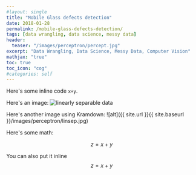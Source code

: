 ```yaml
---
#layout: single
title: "Mobile Glass defects detection"
date: 2018-01-28
permalink: /mobile-glass-defects-detection/
tags: [data wrangling, data science, messy data]
header:
  teaser: "/images/perceptron/percept.jpg"
excerpt: "Data Wrangling, Data Science, Messy Data, Computer Vision"
mathjax: "true"
toc: true
toc_icon: "cog"
#categories: self
---
```



Here's some inline code `x+y`.

Here's an image:
<img src="{{ site.url }}{{ site.baseurl }}/images/perceptron/linsep.jpg" alt="linearly separable data">

Here's another image using Kramdown:
![alt]({{ site.url }}{{ site.baseurl }}/images/perceptron/linsep.jpg)

Here's some math:

$$z=x+y$$

You can also put it inline $$z=x+y$$
